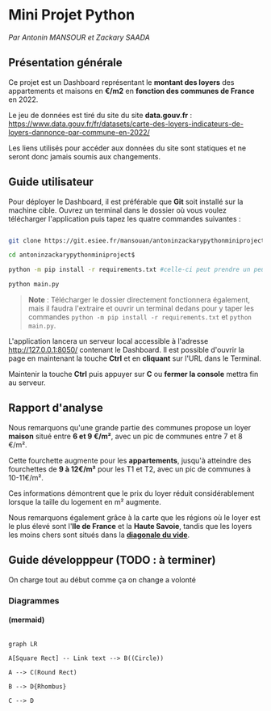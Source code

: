 # Mini Projet Python

*Par Antonin MANSOUR et Zackary SAADA*

  

## Présentation générale

  

Ce projet est un Dashboard représentant le **montant des loyers** des appartements et maisons en **€/m2** en **fonction des communes de France** en 2022.

  

Le jeu de données est tiré du site du site **data.gouv.fr** : https://www.data.gouv.fr/fr/datasets/carte-des-loyers-indicateurs-de-loyers-dannonce-par-commune-en-2022/

Les liens utilisés pour accéder aux données du site sont statiques et ne seront donc jamais soumis aux changements.

  

## Guide utilisateur

Pour déployer le Dashboard, il est préférable que **Git** soit installé sur la machine cible. Ouvrez un terminal dans le dossier où vous voulez télécharger l'application puis tapez les quatre commandes suivantes :

```bash

git clone https://git.esiee.fr/mansouan/antoninzackarypythonminiproject.git

cd antoninzackarypythonminiproject$

python -m pip install -r requirements.txt #celle-ci peut prendre un peu de temps à se terminer

python main.py

```

> **Note** : Télécharger le dossier directement fonctionnera également, mais il faudra l'extraire et ouvrir un terminal dedans pour y taper les commandes `python -m pip install -r requirements.txt` et `python main.py`.

  

L'application lancera un serveur local accessible à l'adresse http://127.0.0.1:8050/ contenant le Dashboard. Il est possible d'ouvrir la page en maintenant la touche **Ctrl** et en **cliquant** sur l'URL dans le Terminal.

  

Maintenir la touche **Ctrl** puis appuyer sur **C** ou **fermer la console** mettra fin au serveur.

  

## Rapport d'analyse

Nous remarquons qu'une grande partie des communes propose un loyer **maison** situé entre **6 et 9 €/m²**, avec un pic de communes entre 7 et 8 €/m².

Cette fourchette augmente pour les **appartements**, jusqu'à atteindre des fourchettes de **9 à 12€/m²** pour les T1 et T2, avec un pic de communes à 10-11€/m².

Ces informations démontrent que le prix du loyer réduit considérablement lorsque la taille du logement en m² augmente.

  

Nous remarquons également grâce à la carte que les régions où le loyer est le plus élevé sont l'**Ile de France** et la **Haute Savoie**, tandis que les loyers les moins chers sont situés dans la **[diagonale du vide](https://fr.wikipedia.org/wiki/Diagonale_du_vide)**.

  

## Guide développpeur (TODO : à terminer)

On charge tout au début comme ça on change a volonté

  

### Diagrammes

#### (mermaid)

  

```mermaid

graph LR

A[Square Rect] -- Link text --> B((Circle))

A --> C(Round Rect)

B --> D{Rhombus}

C --> D

```
